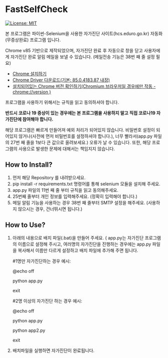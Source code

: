 # FastSelfCheck

[![License: MIT](https://img.shields.io/badge/License-MIT-yellow.svg)](https://opensource.org/licenses/MIT)

본 프로그램은 파이썬-Selenium을 사용한 자가진단 사이트(hcs.eduro.go.kr) 자동화(무증상완료) 프로그램 입니다.

Chrome v85 기반으로 제작되었으며, 자가진단 완료 후 자동으로 창을 닫고 사용자에게 자가진단 완료 알림 메일을 보낼 수 있습니다. (메일전송 기능은 38번 째 줄 설정 필요)

- [Chrome 설치하기](https://www.google.com/intl/ko/chrome/)
- [Chrome Driver 다운로드(기본: 85.0.4183.87 내장)](https://chromedriver.chromium.org/downloads)
- [설치되어있는 Chrome 버전 확인하기(Chromium 브라우저일 경우에만 작동 - chrome://version )](chrome://version)

프로그램을 사용하기 위해서는 규칙을 읽고 동의하셔야 합니다.


**반드시 코로나 19 증상이 있는 경우에는 본 프로그램을 사용하지 말고 직접 코로나19 자가진단에 참여해야 합니다.**

해당 프로그램은 빠르게 만들어져 예외 처리가 되어있지 않습니다. 비밀번호 설정이 되어있지 않거나(사전에 먼저 비밀번호를 설정하셔야 합니다.), 너무 빨라서(app.py 파일의 27번 째 줄을 1보다 큰 값으로 올려보세요.) 오류가 날 수 있습니다. 또한, 해당 프로그램의 사용으로 발생한 문제에 대해서는 책임지지 않습니다.


## How to Install?
1. 먼저 해당 Repository 를 내려받으세요.
2. pip install -r requirements.txt 명령어를 통해 selenium 모듈을 설치해 주세요.
3. app.py 파일의 11번 째 줄 부터 규칙을 읽고 동의해주세요.
4. 25번째 줄부터 개인 정보를 입력해주세요. (정확히 입력해야 합니다.)
5. 메일 알림 기능을 사용하는 경우 38번 째 줄부터 SMTP 설정을 해주세요. (사용하지 않으시는 경우, 건너뛰시면 됩니다.)

## How to Use?
1. 아래의 내용으로 배치 파일(.bat)을 만들어 주세요. ( app.py는 자가진단 프로그램의 이름으로 설정해 주시고, 여러명의 자가진단을 진행하는 경우에는 app.py 파일을 복사해서 이름만 다르게 설정하고 배치 파일에 추가해 주면 됩니다.

	#1명만 자가진단하는 경우 예시:
	
    @echo off
    
    python app.py
    
    exit

	#2명 이상의 자가진단 하는 경우 예시:

    @echo off
    
    python app.py
    
    python app2.py
    
    exit

2. 배치파일을 실행하면 자가진단이 완료됩니다.


